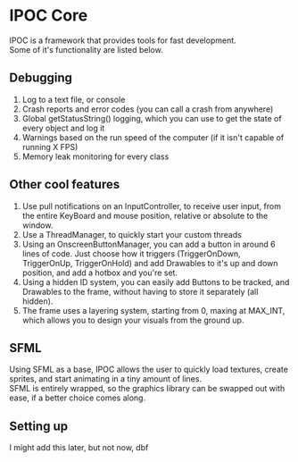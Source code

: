 # IPOC Core #

IPOC is a framework that provides tools for fast development.  
Some of it's functionality are listed below.

## Debugging ##
1. Log to a text file, or console
2. Crash reports and error codes (you can call a crash from anywhere)
3. Global getStatusString() logging, which you can use to get the state of every object and log it
4. Warnings based on the run speed of the computer (if it isn't capable of running X FPS)
5. Memory leak monitoring for every class

## Other cool features ##
1. Use pull notifications on an InputController, to receive user input, from the entire KeyBoard and mouse position, relative or absolute to the window.
2. Use a ThreadManager, to quickly start your custom threads
3. Using an OnscreenButtonManager, you can add a button in around 6 lines of code. Just choose how it triggers (TriggerOnDown, TriggerOnUp, TriggerOnHold) and add Drawables to it's up and down position, and add a hotbox and you're set.
4. Using a hidden ID system, you can easily add Buttons to be tracked, and Drawables to the frame, without having to store it separately (all hidden).
5. The frame uses a layering system, starting from 0, maxing at MAX_INT, which allows you to design your visuals from the ground up.


## SFML ##
Using SFML as a base, IPOC allows the user to quickly load textures, create sprites, and start animating in a tiny amount of lines.  
SFML is entirely wrapped, so the graphics library can be swapped out with ease, if a better choice comes along.

## Setting up ##
I might add this later, but not now, dbf